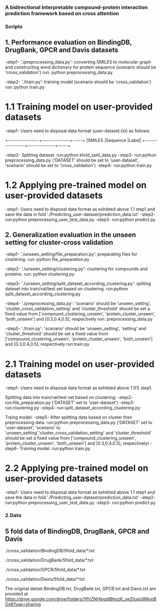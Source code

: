 ### A bidirectional Interpretable compound-protein interaction prediction framework based on cross attention

### Scripts
## 1. Performance evaluation on BindingDB, DrugBank, GPCR and Davis datasets
-step1-  './preprocessing_data.py': converting SMILES to molecular graph and constructing word dictionary for protein sequence (scenario should be 'cross_validation')
run: python preprocessing_data.py

-step2-  './train.py': training model (scenario should be 'cross_validation')
run: python train.py

# 1.1 Training model on user-provided datasets
-step1- Users need to disposal data format (user-dataset.txt) as follows:

+----------------+--------------+-----+
|SMILES          |Sequence      |Label|
+----------------+--------------+-----+

-step2- Splitting dataset. run:python kfold_split_data.py
-step3-  run:python preprocessing_data.py ('DATASET' should be set to 'user-dataset', 'scenario' should be set to 'cross_validation')
-step4-  run:python train.py

# 1.2 Applying pre-trained model on user-provided datasets
-step1-  Users need to disposal data format as exhibted above 1.1 step1 and save the data in fold './Predicting_user-dataset/prediction_data.txt'
-step2-  run:python preprocessing_user_test_data.py
-step3-  run:python predict.py 


## 2. Generalization evaluation in the unseen setting for cluster-cross validation
-step1-  './unseen_setting/file_preparation.py': preparating files for clustering. 
run: python file_preparation.py

-step2-  './unseen_setting/clustering.py': clustering for compounds and proteins. 
run: python clustering.py

-step3-  './unseen_setting/split_dataset_according_clustering.py': spliting dataset into train/val/test set based on clustering. 
run:python split_dataset_according_clustering.py

-step4-  './preprocessing_data.py': 'scenario' should be 'unseen_setting', 'cluster_cross_validation_setting' and 'cluster_threshold' should be set a fixed value from ['compound_clustering_unseen', 'protein_cluster_unseen', 'both_unseen'] and [0.3,0.4,0.5], respectively
run: preprocessing_data.py

-step5-  './train.py': 'scenario' should be 'unseen_setting', 'setting' and 'cluster_threshold' should be set a fixed value from ['compound_clustering_unseen', 'protein_cluster_unseen', 'both_unseen'] and [0.3,0.4,0.5], respectively
run:train.py

# 2.1 Training model on user-provided datasets
-step1- Users need to disposal data format as exhibted above 1.1(1) step1.

Splitting data into train/val/test set based on clustering:
-step2- run:file_preparation.py ('DATASET' set to 'user-dataset')
-step3- run:clustering.py 
-step4- run:split_dataset_according_clustering.py 

Traing model:
-step5-  After splitting data based on cluster then preprocessing data. run:python preprocessing_data.py ('DATASET' set to 'user-dataset', 'scenario' to 'unseen_setting','cluster_cross_validation_setting' and 'cluster_threshold' should be set a fixed value from ['compound_clustering_unseen', 'protein_cluster_unseen', 'both_unseen'] and [0.3,0.4,0.5], respectively)
-step6-  Training model. run:python train.py 

# 2.2 Applying pre-trained model on user-provided datasets
-step1-  Users need to disposal data format as exhibted above 1.1 step1 and save the data in fold './Predicting_user-dataset/prediction_data.txt'
-step2-  run:python preprocessing_user_test_data.py
-step3-  run:python predict.py 

### 2.Data
## 5 fold data of BindingDB, DrugBank, GPCR and Davis
./cross_validation/BindingDB/5fold_data/*.txt

./cross_validation/DrugBank/5fold_data/*.txt

./cross_validation/GPCR/5fold_data/*.txt

./cross_validation/Davis/5fold_data/*.txt

The original datset BindingDB.txt, DrugBank.txt, GPCR.txt and Davis.txt are provided at https://drive.google.com/drive/folders/1lfVZNHlpgdlBhozK_oeS1upU8NvpBOx6?usp=sharing
